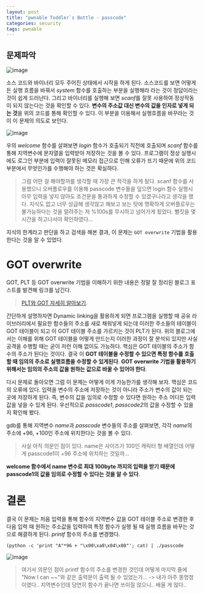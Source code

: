 ```yaml
---
layout: post
title: "pwnable Toddler`s Bottle - passcode"
categories: security
tags: pwnable
---
```


## 문제파악

![image](https://user-images.githubusercontent.com/32065940/76674860-26c51880-65f7-11ea-874c-894dce54e7a1.png)

소스 코드와 바이너리 모두 주어진 상태에서 시작을 하게 된다. 소스코드를 보면 어떻게든 실행 흐름을 바꿔서 *system* 함수를 호출하는 부분을 실행해라 라는 것이 정답이라는 것이 쉽게 드러난다. 그리고 바이너리를 실행해 보면 *scanf*를 잘못 사용하여 정상작동이 되지 않는다는 것을 확인할 수 있다. **변수의 주소값 대신 변수의 값을 인자로 넣게 되는 것**을 위의 코드를 통해 확인할 수 있다. 이 부분을 이용해서 실행흐름을 바꾸라는 것이 이 문제의 의도로 보인다.



![image](https://user-images.githubusercontent.com/32065940/76674911-afdc4f80-65f7-11ea-84c0-d20fbf473106.png)

우의 *welcome* 함수를 살펴보면 *login* 함수가 호출되기 직전에 호출되며 *scanf* 함수를 통해 지역변수에 문자열을 입력받아 저장하는 것을 볼 수 있다. 프로그램이 정상 실행시에도 로그인 부분에 입력이 잘못된 메모리 접근으로 인해 오류가 뜨기 때문에 위의 코드 부분에서 무엇인가를 수행해야 하는 것은 확실하다. 

> 그럼 어떤 걸 해야할까를 생각할 때 가장 큰 착각을 하게 됬다. scanf 함수를 사용했으니 오버플로우를 이용해 passcode 변수들을 덮으면 login 함수 실행시 아무 입력을 넣지 않아도 조건문을 통과하게 수정할 수 있겠구나라고 생각을 했다. 지식도 없고 너무 성급해 생각않고 해보고 보는 탓에 명확하게 오버플로우는 불가능하다는 것을 알려주는 저 %100s를 무시하고 넘어가게 됬었다. 뻘짓을 몇 시간을 하고나서야 확인하였다...

지식의 한계라고 판단을 하고 검색을 해본 결과, 이 문제는 `GOT overwrite` 기법을 활용한다는 것을 알 수 있었다.



# GOT overwrite

GOT, PLT 등 GOT overwrite 기법을 이해하기 위한 내용은 정말 잘 정리된 블로그 포스트를 발견해 링크를 남긴다. 

> [PLT와 GOT 자세히 알아보기](https://bpsecblog.wordpress.com/2016/03/07/about_got_plt_1/). 

간단하게 설명하자면 Dynamic linking을 활용하게 되면 프로그램을 실행할 때 공유 라이브러리에서 필요한 함수들의 주소를 새로 채워넣게 되는데 이러한 주소들의 테이블이 GOT 테이블이 되고 이 GOT  테이블 주소를 가르키는 것이 PLT가 된다. 위의 블로그에서는 이해를 위해 GOT 테이블을 어떻게 만드는지 이러한 과정이 잘 분석되 있지만 사실 공격을 수행할 때는 굳이 저런 이해 없이도 가능하다. 핵심은 GOT 테이블의 주소가 함수의 주소가 된다는 것이다. 결국 이 **GOT 테이블을 수정할 수 있으면 특정 함수를 호출할 때 임의의 주소로 실행흐름을 수정할 수 있게된다**. **GOT overwrite 기법을 활용하기 위해서는 임의의 주소의 값을 원하는 값으로 바꿀 수 있어야 한다**.

다시 문제로 돌아오면 그럼 이 문제는 어떻게 이게 가능한가를 생각해 보자. 핵심은 코드의 오류에 있다. 입력을 변수의 주소에 저장하는 것이 아니라 주소가 변수의 값이 되는 곳에 저장하게 된다. 즉, 변수의 값을 임의로 수정할 수 있다면 원하는 주소 어디든 입력값을 넣을 수 있게 된다. 우선적으로 *passcode1*, *passcode2*의 값을 수정할 수 있을지 확인해 봤다.

gdb를 통해 지역변수 *name*과 *passcode* 변수들의 주소를 살펴보면, 각각 *name*의 주소에 +96, +100인 주소에 위치한다는 것을 볼 수 있다. 

> 사실 아직 의문인 점이 있다. name은 사이즈가 100인 캐릭터 형 배열인데 어떻게 passcode1이 +96 주소에 위치하는 것일까...

**welcome 함수에서 name 변수로 최대 100byte 까지의 입력을 받기 때문에 passcode1의 값을 임의로 수정할 수 있다는 것을 알 수 있다**.



# 결론

결국 이 문제는 처음 입력을 통해 함수의 지역변수 값을 GOT 테이블 주소로 변경한 후 다음 입력 때 원하는 주소값을 입력하여 특정 함수가 실행 될 때 실행 흐름을 바꾸는 것으로 해결하게 된다. *printf* 함수의 주소를 변경했다. 

`(python -c 'print "A"*96 + "\x00\xa0\x04\x08"'; cat) | ./passcode`

![image](https://user-images.githubusercontent.com/32065940/76675715-a1923180-65ff-11ea-88ab-15417402f480.png)

> 여기서 의문인 점이 printf 함수의 주소를 변경한 것인데 어떻게 마지막 줄에 "Now I can ~~"와 같은 출력문이 출력 될 수 있었는가... -> 내가 아주 똥멍청이였다.. 지역변수인데 당연히 함수가 끝나면 쓰이질 않으니.. 배울 게 많다..